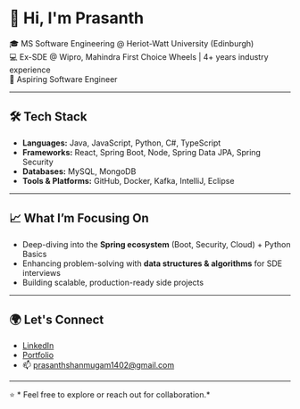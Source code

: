# 👋 Hi, I'm Prasanth  

🎓 MS Software Engineering @ Heriot-Watt University (Edinburgh)  
💻 Ex-SDE @ Wipro, Mahindra First Choice Wheels | 4+ years industry experience  
🚀 Aspiring Software Engineer  

---

## 🛠️ Tech Stack
- **Languages:** Java, JavaScript, Python, C#, TypeScript
- **Frameworks:** React, Spring Boot, Node, Spring Data JPA, Spring Security  
- **Databases:** MySQL, MongoDB  
- **Tools & Platforms:** GitHub, Docker, Kafka, IntelliJ, Eclipse

---

## 📈 What I’m Focusing On
- Deep-diving into the **Spring ecosystem** (Boot, Security, Cloud) + Python Basics
- Enhancing problem-solving with **data structures & algorithms** for SDE interviews  
- Building scalable, production-ready side projects  

---

## 🌍 Let's Connect
- [LinkedIn]([https://linkedin.com/in/your-profile](https://www.linkedin.com/in/prasanth-shanmugam/))  
- [Portfolio](https://portfolio-1402.vercel.app)  
- 📫 prasanthshanmugam1402@gmail.com  

---
⭐️ * Feel free to explore or reach out for collaboration.*
